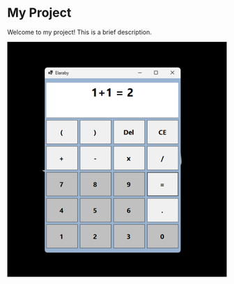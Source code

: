 # My Project

Welcome to my project! This is a brief description.

![Project Image](https://github.com/Elaraby218/calculator-/blob/main/WinFormsApp3/Screenshot%202024-01-01%20115602.png)
